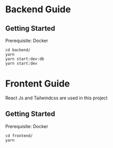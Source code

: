 # Backend Guide

## Getting Started

Prerequisite: Docker

```
cd backend/
yarn
yarn start:dev:db
yarn start:dev
```

# Frontent Guide

React Js and Tailwindcss are used in this project

## Getting Started

Prerequisite: Docker

```
cd frontend/
yarn
```
